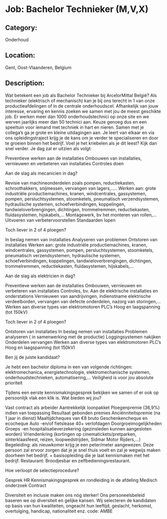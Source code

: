 # Job: Bachelor Technieker (M,V,X)
## Category: 
Onderhoud
## Location: 
Gent, Oost-Vlaanderen, Belgium
## Description:
Wat betekent een job als Bachelor Technieker bij ArcelorMittal België?
Als technieker (elektrisch of mechanisch) kan je bij ons terecht in 1 van onze productieafdelingen of in de centrale onderhoudscel. Afhankelijk van jouw interesse, ervaring en kennis zoeken we samen met jou de meest geschikte job.
Er werken meer dan 1000 onderhoudstechnici op onze site en we werven jaarlijks meer dan 50 technici aan. Keuze genoeg dus en een speeltuin voor iemand met techniek in hart en nieren.
Samen met je collega’s ga je grote en kleine uitdagingen aan. Je leert van elkaar en via ons opleidingstraject krijg je de kans om je verder te specialiseren en door te groeien binnen het bedrijf.
Voel je het kriebelen als je dit leest? Kijk dan snel verder.
Je dag zal er uitzien als volgt: 

Preventieve werken aan de installaties
Ombouwen van installaties, vernieuwen en verbeteren van installaties
Controles doen

Aan de slag als mecanicien in dag? 

Revisie van machineonderdelen zoals pompen, reductiekasten, schroothakkers, snijmessen, vervangen van lagers,…..
Werken aan: grote industriële productiemachines, kranen, windcentrales, gassystemen, pompen, persluchtsystemen, stoomketels, pneumatisch verzendsystemen, hydraulische systemen, schoefverbindingen, koppelingen, tandwieloverbrengingen, dichtingen, trommelremmen, reductiekasten, fluïdasystemen, hijskabels,…
Montagewerk, bv het monteren van rollen,…
Uitvoeren van verbetervoorstellen
Standaarden lopen

Toch liever in 2 of 4 ploegen? 

In beslag nemen van installaties
Analyseren van problemen
Ontstoren van installaties
Werken aan: grote industriële productiemachines, kranen, windcentrales, gassystemen, pompen, persluchtsystemen, stoomketels, pneumatisch verzendsystemen, hydraulische systemen, schoefverbindingen, koppelingen, tandwieloverbrengingen, dichtingen, trommelremmen, reductiekasten, fluïdasystemen, hijskabels,…

Aan de slag als elektricien in dag? 

Preventieve werken aan de installaties
Ombouwen, vernieuwen en verbeteren van installaties
Controles, bv. Aan de elektrische installaties en onderstations
Vernieuwen van aandrijvingen, indienstname elektrische verdeelborden, vervangen van defecte onderdelen, nazorg van storingen,…
Werken aan diverse types van elektromotoren
PLC’s
Hoog en laagspanning (tot 150kV)

Toch liever in 2 of 4 ploegen? 

Ontstoren van installaties
In beslag nemen van installaties
Problemen analyseren ( in samenwerking met de productie)
Loggingsystemen nakijken
Onderdelen vervangen
Werken aan diverse types van elektromotoren
PLC’s
Hoog en laagspanning (tot 150kV)

 
Ben jij de juiste kandidaat?

Je hebt een bachelor diploma in een van volgende richtingen: elektromechanica, energietechnologie, elektromechanische systemen, onderhoudstechnieken, automatisering,...
Veiligheid is voor jou absolute prioriteit

Tijdens een eerste kennismakingsgesprek bekijken we samen of er ook op persoonlijk vlak een klik is.
Wat bieden wij jou?

Vast contract als arbeider
Aantrekkelijk loonpakket
Ploegenpremie (36,9%) indien van toepassing
Resultaat gebonden premies
Anciënniteitspremie (na 1 jaar in dienst)
Maaltijdcheques van €8 bruto
Geschenkencheque en ecocheque
Auto -en/of fietslease
40+ verlofdagen
Doorgroeimogelijkheden
Groeps -en hospitalisatieverzekering (gezinsleden kunnen aangesloten worden)
Vriendenkring (kortingen op cinematickets/pretparken, sinterklaasfeest, reizen, loopwedstrijden, Sidmar Motor Rijders,…)
Begeleiding: als nieuwkomer krijg je een peter/meter aangewezen. Deze persoon zal ervoor zorgen dat je je snel thuis voelt en zal je wegwijs maken doorheen het bedrijf. + basisopleiding die je laat kennismaken met het bedrijf.
Restaurant: Broodjesbar en zelfbedieningsrestaurant.

Hoe verloopt de selectieprocedure?

Gesprek HR
Kennismakingsgesprek en rondleiding in de afdeling
Medisch onderzoek
Contract

 
Diversiteit en inclusie maken ons nóg sterker!
Ons personeelsbeleid baseren we op diversiteit en gelijke kansen. Wij selecteren de kandidaten op basis van hun kwaliteiten, ongeacht hun leeftijd, geslacht, herkomst, overtuiging, handicap, nationaliteit enz.
code: AMBE
